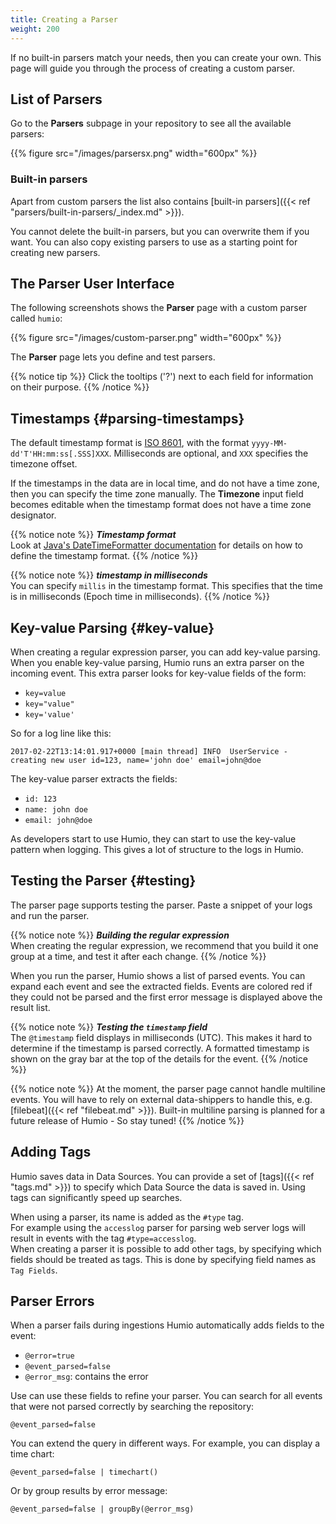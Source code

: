 ```yaml
---
title: Creating a Parser
weight: 200
---
```


If no built-in parsers match your needs, then you can create your own.
This page will guide you through the process of creating a custom
parser.

## List of Parsers

Go to the **Parsers** subpage in your repository to see all the available parsers:

{{% figure src="/images/parsersx.png" width="600px" %}}

### Built-in parsers

Apart from custom parsers the list also contains [built-in parsers]({{< ref "parsers/built-in-parsers/_index.md" >}}).

You cannot delete the built-in parsers, but you can overwrite them if you want.
You can also copy existing parsers to use as a starting point for creating new parsers.

## The Parser User Interface

The following screenshots shows the **Parser** page with a custom parser called `humio`:

{{% figure src="/images/custom-parser.png" width="600px" %}}

The **Parser** page lets you define and test parsers.

{{% notice tip %}}
Click the tooltips ('?') next to each field for information on their purpose.
{{% /notice %}}


## Timestamps {#parsing-timestamps}

The default timestamp format is [ISO 8601](https://en.wikipedia.org/wiki/ISO_8601),
with the format `yyyy-MM-dd'T'HH:mm:ss[.SSS]XXX`. Milliseconds are optional, and `XXX` specifies the timezone offset.

If the timestamps in the data are in local time, and do not have a time zone, then you can specify the time zone manually.
The **Timezone** input field becomes editable when the timestamp format does not have a time zone designator.

{{% notice note %}}
***Timestamp format***  
Look at [Java's DateTimeFormatter documentation](https://docs.oracle.com/javase/8/docs/api/java/time/format/DateTimeFormatter.html) for details on how to define the timestamp format.
{{% /notice %}}

{{% notice note %}}
***timestamp in milliseconds***  
You can specify `millis` in the timestamp format. This specifies that the time is in milliseconds (Epoch time in milliseconds).
{{% /notice %}}

## Key-value Parsing {#key-value}
When creating a regular expression parser, you can add key-value parsing.
When you enable key-value parsing, Humio runs an extra parser on the incoming event.
This extra parser looks for key-value fields of the form:

 * `key=value`
 * `key="value"`
 * `key='value'`

So for a log line like this:

`2017-02-22T13:14:01.917+0000 [main thread] INFO  UserService -  creating new user id=123, name='john doe' email=john@doe`

 The key-value parser extracts the fields:

 * `id: 123`
 * `name: john doe`
 * `email: john@doe`

As developers start to use Humio, they can start to use the key-value pattern when logging. This gives a lot of structure to the logs in Humio.


## Testing the Parser {#testing}

The parser page supports testing the parser. Paste a snippet of your logs and run the parser.

{{% notice note %}}
***Building the regular expression***  
When creating the regular expression, we recommend that you build it one group at a time, and test it after each change.
{{% /notice %}}

When you run the parser, Humio shows a list of parsed events. You can expand each event and see the extracted fields.
Events are colored red if they could not be parsed and the first error message is displayed above the result list.

{{% notice note %}}
***Testing the `timestamp` field***  
The `@timestamp` field displays in milliseconds (UTC). This makes it hard to determine if the timestamp is parsed correctly.
A formatted timestamp is shown on the gray bar at the top of the details for the event.
{{% /notice %}}

{{% notice note %}}
At the moment, the parser page cannot handle multiline events. You will have to rely on external data-shippers to handle this,
e.g. [filebeat]({{< ref "filebeat.md" >}}). Built-in multiline parsing is planned for a future release of Humio - So stay tuned!
{{% /notice %}}


## Adding Tags

Humio saves data in Data Sources. You can provide a set of [tags]({{< ref "tags.md" >}}) to specify which Data Source the data is saved in.
Using tags can significantly speed up searches.

When using a parser, its name is added as the `#type` tag.  
For example using the `accesslog` parser for parsing web server logs will result in events with the tag `#type=accesslog`.   
When creating a parser it is possible to add other tags, by specifying which fields should be treated as tags. This is done by specifying field names as `Tag Fields`.


## Parser Errors

When a parser fails during ingestions Humio automatically adds fields to the event:

 * `@error=true`
 * `@event_parsed=false`
 * `@error_msg`: contains the error


Use can use these fields to refine your parser.
You can search for all events that were not parsed correctly by searching the repository:

``` humio
@event_parsed=false
```

You can extend the query in different ways. For example, you can display a time chart:

``` humio
@event_parsed=false | timechart()
```

Or by group results by error message:

``` humio
@event_parsed=false | groupBy(@error_msg)
```
